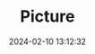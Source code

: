 ---
weight: 1
images:
- /images/edited/337.jpeg
title: Picture
date: 2024-02-10 13:12:32
tags: [luminarneo,work,ilce7m3,person,people]
---